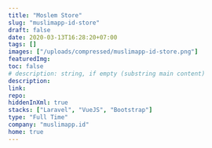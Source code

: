 ```yaml
---
title: "Moslem Store"
slug: "muslimapp-id-store"
draft: false
date: 2020-03-13T16:28:20+07:00
tags: []
images: ["/uploads/compressed/muslimapp-id-store.png"]
featuredImg:
toc: false
# description: string, if empty (substring main content)
description:
link:
repo:
hiddenInXml: true
stacks: ["Laravel", "VueJS", "Bootstrap"]
type: "Full Time"
company: "muslimapp.id"
home: true
---
```

